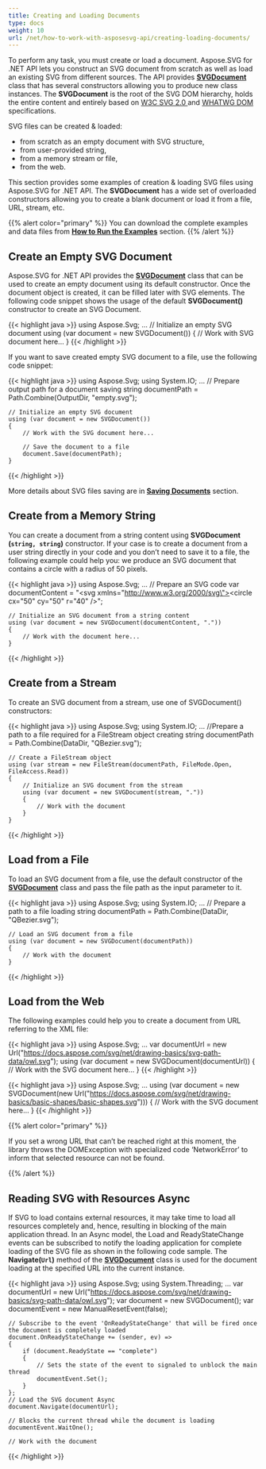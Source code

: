 ```yaml
---
title: Creating and Loading Documents
type: docs
weight: 10
url: /net/how-to-work-with-asposesvg-api/creating-loading-documents/
---
```



To perform any task, you must create or load a document. Aspose.SVG for .NET API lets you construct an SVG document from scratch as well as load an existing SVG from different sources. The API provides  [**SVGDocument**](https://apireference.aspose.com/net/svg/aspose.svg/svgdocument) class that has several constructors allowing you to produce new class instances. The **SVGDocument** is the root of the SVG DOM hierarchy, holds the entire content and entirely based on  [W3C SVG 2.0 ](https://www.w3.org/TR/SVG2/)  and [WHATWG DOM](https://dom.spec.whatwg.org/) specifications.

SVG files can be created & loaded:

 - from scratch as an empty document with SVG structure,
 - from user-provided string,
 - from a memory stream or file,
 - from the web.

This section provides some examples of creation & loading SVG files using Aspose.SVG for .NET API. The **SVGDocument** has a wide set of overloaded constructors allowing you to create a blank document or load it from a file, URL, stream, etc.

{{% alert color="primary" %}} 
You can download the complete examples and data files from [**Нow to Run the Examples**](http://docs.aspose.com/svg/net/how-to-run-the-examples/) section.
{{% /alert %}} 

## **Create an Empty SVG Document**

Aspose.SVG for .NET API provides the   [**SVGDocument**](https://apireference.aspose.com/net/svg/aspose.svg/svgdocument "Aspose.Svg.SVGDocument API Reference") class that can be used to create an empty document using its default constructor. Once the document object is created, it can be filled later with SVG elements. The following code snippet shows the usage of the default **SVGDocument()** constructor to create an SVG Document.

{{< highlight java >}}
using Aspose.Svg;
...
    // Initialize an empty SVG document
    using (var document = new SVGDocument())
    {
        // Work with SVG document here...
    }
{{< /highlight >}}

If you want to save created empty SVG document to a file, use the following code snippet: 

{{< highlight java >}}
using Aspose.Svg;
using System.IO;
...
    // Prepare output path for a document saving
    string documentPath = Path.Combine(OutputDir, "empty.svg");
    
	// Initialize an empty SVG document
	using (var document = new SVGDocument())
	{
	    // Work with the SVG document here...
	   
	    // Save the document to a file
	    document.Save(documentPath);
	}
{{< /highlight >}}

More details about SVG files saving are in [**Saving Documents**](https://docs.aspose.com/svg/net/how-to-work-with-asposesvg-api/saving-documents/) section.

## **Create from a Memory String**

You can create a document from a string content using **SVGDocument (`string, string`)** constructor. If your case is to create a document from a user string directly in your code and you don’t need to save it to a file, the following example could help you: we produce an SVG document that contains a circle with a radius of 50 pixels.

{{< highlight java >}}
using Aspose.Svg;
...
    // Prepare an SVG code
    var documentContent = "<svg xmlns=\"http://www.w3.org/2000/svg\"><circle cx=\"50\" cy=\"50\" r=\"40\" /></svg>";	

	// Initialize an SVG document from a string content
	using (var document = new SVGDocument(documentContent, "."))
	{
	    // Work with the document here...
	}
{{< /highlight >}}

## **Create from a Stream**

To create an SVG document from a stream, use one of SVGDocument() constructors:

{{< highlight java >}}
using Aspose.Svg;
using System.IO;
...
    //Prepare a path to a file required for a FileStream object creating
    string documentPath = Path.Combine(DataDir, "QBezier.svg");
    
	// Create a FileStream object
	using (var stream = new FileStream(documentPath, FileMode.Open, FileAccess.Read))
	{
	    // Initialize an SVG document from the stream
		using (var document = new SVGDocument(stream, "."))
	    {
	        // Work with the document
	    }
	}
{{< /highlight >}}

## **Load from a File**

To load an SVG document from a file, use the default constructor of the [**SVGDocument**](https://apireference.aspose.com/net/svg/aspose.svg/svgdocument) class and pass the file path as the input parameter to it.

{{< highlight java >}}
using Aspose.Svg;
using System.IO;
...
    // Prepare a path to a file loading
    string documentPath = Path.Combine(DataDir, "QBezier.svg"); 
	
	// Load an SVG document from a file
	using (var document = new SVGDocument(documentPath))
	{
	    // Work with the document 
	}
{{< /highlight >}}

## **Load from the Web**

The following examples could help you to create a document from URL referring to the XML file:

{{< highlight java >}}
using Aspose.Svg;
...
    var documentUrl = new Url("https://docs.aspose.com/svg/net/drawing-basics/svg-path-data/owl.svg");
    using (var document = new SVGDocument(documentUrl))
    {
        // Work with the SVG document here...
    }
{{< /highlight >}}

{{< highlight java >}}
using Aspose.Svg;
...
    using (var document = new SVGDocument(new Url("https://docs.aspose.com/svg/net/drawing-basics/basic-shapes/basic-shapes.svg")))
    {
        // Work with the SVG document here...
    }
{{< /highlight >}}

{{% alert color="primary" %}} 

If you set a wrong URL that can’t be reached right at this moment, the library throws the DOMException with specialized code ‘NetworkError’ to inform that selected resource can not be found.

{{% /alert %}} 

## **Reading SVG with Resources Async**

If SVG to load contains external resources, it may take time to load all resources completely and, hence, resulting in blocking of the main application thread. In an Async model, the Load and ReadyStateChange events can be subscribed to notify the loading application for complete loading of the SVG file as shown in the following code sample. The **Navigate(`Url`)** method of the **[SVGDocument](https://apireference.aspose.com/svg/net/aspose.svg/svgdocument)** class is used for the document loading at the specified URL into the current instance.

{{< highlight java >}}
using Aspose.Svg;
using System.Threading;
...
    var documentUrl = new Url("https://docs.aspose.com/svg/net/drawing-basics/svg-path-data/owl.svg");
	var document = new SVGDocument();
	var documentEvent = new ManualResetEvent(false);
	
	// Subscribe to the event 'OnReadyStateChange' that will be fired once the document is completely loaded    
	document.OnReadyStateChange += (sender, ev) =>
	{
	    if (document.ReadyState == "complete")
	    {
	        // Sets the state of the event to signaled to unblock the main thread
	        documentEvent.Set();
	    }
	};
	// Load the SVG document Async
	document.Navigate(documentUrl);
	
	// Blocks the current thread while the document is loading
	documentEvent.WaitOne();
	
	// Work with the document
	

{{< /highlight >}}
